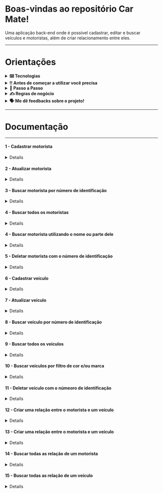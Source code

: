 # Boas-vindas ao repositório Car Mate!

Uma aplicação back-end onde é possível cadastrar, editar e buscar veículos e motoristas, além de criar relacionamento entre eles.

---
# Orientações

<details>
  <summary>
    <strong>⌨️ Tecnologias</strong>
  </summary>
  
  - **Nest**
  
  - **Typescript**
  
  - **Express**
  
  - **TypeORM**
  
  - **Sqlite**
  
  - **Jest**

</details>

<details>
  <summary>
    <strong>‼️ Antes de começar a utilizar você precisa</strong>
  </summary><br>

  1. Ter o nvm instalado;
  2. Instalar e utilizar o node versão 16.17;
  3. Instalar o Sqlite;
  
</details>

<details>
  <summary>
    <strong>🤝 Passo a Passo</strong>
  </summary><br>

  1. Clone o repositório

  - Use o comando: `git clone git@github.com:enioandrade92/car-mate.git`
  - Entre na pasta do repositório que você acabou de clonar:
    - `cd car-mate`

  2. Instale as dependências

  - Para isso, use o seguinte o comando: `npm install`
  
  4. Subindo a aplicação backend na porta 3000

  - Para isso, use o seguinte comando na raiz do backend: `npm run start`
  
</details>

<details>
  <summary>
    <strong>✍ Regras de negócio</strong>
  </summary><br>

- [x] Criar um motorista com o nome;
- [x] Editar o nome do motorista;
- [x] Buscar um motorista pelo número de identificação;
- [x] Buscar todos os motoristas, além de poder filtrar por parte do nome;
- [x] Deletar um motorista pelo número de identificação 
- (Quando não há relação em aberto com veículo);
- [x] Criar um veículo com o nome;
- [x] Editar o veículo;
- [x] Buscar um veículo pelo número de identificação;
- [x] Buscar todos os veículos, além de poder filtrar por cor e/ou marca;
- [x] Deletar um veículo pelo número de identificação;
- (Quando não há relação em aberto com motorista);
- [x] Criar uma relação entre motorista e veículo;
- [x] Encerrar um relação entre motorista e veículo;;
- [x] Buscar por todos registros de relação utilizando número de identificação do motorista;
- [x] Buscar por todos registros de relação utilizando número de identificação do veículo;
  
</details>

<details>
  <summary>
    <strong>🗣 Me dê feedbacks sobre o projeto!</strong>
  </summary><br>

  Qualquer tipo de feedback é bem vindo para que eu possa continuar melhorando. 
   - **enioandrade92@hotmail.com**

</details>

</details>

---

  
# Documentação

---
####  1 - Cadastrar motorista
<details>
- (POST): `http://localhost:3000/driver`

- Regras: 
    - Não é possível cadastrar o mesmo motorista;

- Payload: 
    ```json
    {
        "name": "Jack"
    }
    ``` 

- Response:
    ```json
    {
        "name": "Jack",
        "id": 1,
        "createdAt": "2024-01-11T18:17:49.000Z",
        "updatedAt": "2024-01-11T18:17:49.000Z",
        "deletedAt": null
    }
    ``` 
</details>

####  2 - Atualizar motorista
<details>
- (PUT): `http://localhost:3000/driver/:id`

- Payload: 
    ```json
    {
        "name": "Big Jack"
    }
    ``` 

- Response:
    ```json
    {
        "name": "Big Jack",
        "id": 1,
        "createdAt": "2024-01-11T18:17:49.000Z",
        "updatedAt": "2024-01-11T18:17:49.000Z",
        "deletedAt": null
    }
    ``` 
</details>

####  3 - Buscar motorista por número de identificação
<details>
- (GET): `http://localhost:3000/driver/:id`

- Response:
    ```json
    {
        "name": "Big Jack",
        "id": 1,
        "createdAt": "2024-01-11T18:17:49.000Z",
        "updatedAt": "2024-01-11T18:17:49.000Z",
        "deletedAt": null
    }
    ``` 
</details>


####  4 - Buscar todos os motoristas
<details>
- (GET): `http://localhost:3000/driver?page=1&limit=10`

- Response:
    ```json
    {
        "items": 
        [
            {
                "name": "Big Jack",
                "id": 1,
                "createdAt": "2024-01-11T18:17:49.000Z",
                "updatedAt": "2024-01-11T18:17:49.000Z",
                "deletedAt": null
            },
            {},
            {},
        ],
        "meta": 
        {
            "totalItems": 4,
            "itemCount": 4,
            "itemsPerPage": 10,
            "totalPages": 1,
            "currentPage": 1
        }
    }
    
    ``` 
</details>

####  4 - Buscar motorista utilizando o nome ou parte dele
<details>
- (GET): `http://localhost:3000/driver?name=ja`

- Response:
    ```json
    [
        {
            "name": "Big Jack",
            "id": 1,
            "createdAt": "2024-01-11T18:17:49.000Z",
            "updatedAt": "2024-01-11T18:17:49.000Z",
            "deletedAt": null
        },
        {},
        {},
    ]
    ``` 
</details>

####  5 - Deletar motorista com o número de identificação
<details>
- (DELETE): `http://localhost:3000/driver/:id`

- Regras:
    - Só é possível deletar um motorista, quando ele não está com uma relação em andamento com um veículo.

- Response: 'Deleted successfully the driver id 1'

</details>

####  6 - Cadastrar veículo
<details>
- (POST): `http://localhost:3000/vehicle`

- Regras: 
    - Não é possível cadastrar mais de um carro com a mesma placa;

- Payload: 
    ```json
    {
        "brand":"Fiat",
        "name":"Uno",
        "color":"yellow",
        "plate":"abc1235"
    }
    ``` 

- Response:
    ```json
    {
        "brand": "Fiat",
        "name": "Uno",
        "color": "yellow",
        "plate": "abc1235",
        "id": 1,
        "createdAt": "2024-01-11T15:05:01.000Z",
        "updatedAt": "2024-01-11T15:05:01.000Z",
        "deletedAt": null
    }
    ``` 

</details>

####  7 - Atualizar veículo
<details>
- (PUT): `http://localhost:3000/vehicle/:id`

- Regras: 
    - Não é possível cadastrar mais de um carro com a mesma placa;

- Payload: 
    ```json
    {
        "color":"blue",
    }
    ``` 

- Response:
    ```json
    {
        "brand": "Fiat",
        "name": "Uno",
        "color": "blue",
        "plate": "abc1235",
        "id": 1,
        "createdAt": "2024-01-11T15:05:01.000Z",
        "updatedAt": "2024-01-11T15:05:01.000Z",
        "deletedAt": null
    }
    ``` 

</details>

####  8 - Buscar veículo por número de identificação
<details>
- (GET): `http://localhost:3000/vehicle/:id`

- Response:
    ```json
    {
        "brand": "Fiat",
        "name": "Uno",
        "color": "blue",
        "plate": "abc1235",
        "id": 1,
        "createdAt": "2024-01-11T15:05:01.000Z",
        "updatedAt": "2024-01-11T15:05:01.000Z",
        "deletedAt": null
    }
    ``` 

</details>

####  9 - Buscar todos os veículos
<details>
- (GET): `http://localhost:3000/vehicle`

- Response:
    ```json
    [
        {
            "brand": "Fiat",
            "name": "Uno",
            "color": "blue",
            "plate": "abc1235",
            "id": 1,
            "createdAt": "2024-01-11T15:05:01.000Z",
            "updatedAt": "2024-01-11T15:05:01.000Z",
            "deletedAt": null
        },
        {},
        {}
    ]
    ``` 

</details>

####  10 - Buscar veículos por filtro de cor e/ou marca
<details>
- (GET): `http://localhost:3000/vehicle?color=blue&brand=fiat`

- Response:
    ```json
    [
        {
            "brand": "Fiat",
            "name": "Uno",
            "color": "blue",
            "plate": "abc1235",
            "id": 1,
            "createdAt": "2024-01-11T15:05:01.000Z",
            "updatedAt": "2024-01-11T15:05:01.000Z",
            "deletedAt": null
        }
    ]
    ``` 

</details>

####  11 - Deletar veículo com o númeoro de identificação
<details>
- (DELETE): `http://localhost:3000/vehicle/:id`

- Regras:
    - Só é possível deletar um veículo, quando ele não está com uma relação em andamento com um motorista.

- Response: 'Deleted successfully the vehicle id 1'

</details>

####  12 - Criar uma relação entre o motorista e um veículo
<details>
- (POST): `http://localhost:3000/vehicle-assignment/register`

- Regras: 
    - Só é possível criar uma relação entre veículo e motorista, caso ambos não estejam em outra relação;

- Payload:
    ```json
    {
        "driverId": 1,
        "vehicleId": 1,
        "reason": "trip"
    }
    ``` 

- Response:
    ```json
    {
        "vehicle": {
            "id": 1,
            "name": "Uno",
            "color": "black",
            "brand": "Fiat",
            "plate": "abc1234",
            "createdAt": "2024-01-11T15:04:48.000Z",
            "updatedAt": "2024-01-11T15:04:48.000Z",
            "deletedAt": null
        },
        "driver": {
            "id": 1,
            "name": "little Jack",
            "createdAt": "2024-01-11T15:06:53.000Z",
            "updatedAt": "2024-01-11T15:06:53.000Z",
            "deletedAt": null
        },
        "reason": "trip",
        "startDateAssignment": "2024-01-11T18:47:01.319Z",
        "endDateAssignment": null,
        "id": 1
    }
    ``` 
</details>

####  13 - Criar uma relação entre o motorista e um veículo
<details>
- (PUT): `http://localhost:3000/vehicle-assignment`

- Payload:
    ```json
    {
        "driverId": 1,
        "vehicleId": 1,
    }
    ``` 

- Response:
    ```json
    {
        "vehicle": {
            "id": 1,
            "name": "Uno",
            "color": "black",
            "brand": "Fiat",
            "plate": "abc1234",
            "createdAt": "2024-01-11T15:04:48.000Z",
            "updatedAt": "2024-01-11T15:04:48.000Z",
            "deletedAt": null
        },
        "driver": {
            "id": 1,
            "name": "little Jack",
            "createdAt": "2024-01-11T15:06:53.000Z",
            "updatedAt": "2024-01-11T15:06:53.000Z",
            "deletedAt": null
        },
        "reason": "trip",
        "startDateAssignment": "2024-01-11T18:47:01.319Z",
        "endDateAssignment": "2024-01-11T20:47:01.319Z",
        "id": 1
    }
    ``` 
</details>

####  14 - Buscar todas as relação de um motorista
<details>
- (GET): `http://localhost:3000/vehicle-assignment/driver/1`

- Response:
    ```json
    [
        {
            "id": 3,
            "reason": "trip",
            "startDateAssignment": "2024-01-11T12:23:06.799Z",
            "endDateAssignment": null,
            "driver": {
                "id": 1,
                "name": "Jack",
                "createdAt": "2024-01-11T12:13:00.000Z",
                "updatedAt": "2024-01-11T12:13:00.000Z",
                "deletedAt": null
            },
            "vehicle": {
                "id": 1,
                "name": "Uno",
                "color": "blue",
                "brand": "Fiat",
                "plate": "abc123",
                "createdAt": "2024-01-11T12:14:30.000Z",
                "updatedAt": "2024-01-11T12:14:30.000Z",
                "deletedAt": null
            }
        },
        {
            "id": 2,
            "reason": "trip",
            "startDateAssignment": "2024-01-11T12:23:01.677Z",
            "endDateAssignment": "2024-01-11T12:23:04.214Z",
            "driver": {
                "id": 1,
                "name": "Jack",
                "createdAt": "2024-01-11T12:13:00.000Z",
                "updatedAt": "2024-01-11T12:13:00.000Z",
                "deletedAt": null
            },
            "vehicle": {
                "id": 1,
                "name": "Uno",
                "color": "blue",
                "brand": "Fiat",
                "plate": "abc123",
                "createdAt": "2024-01-11T12:14:30.000Z",
                "updatedAt": "2024-01-11T12:14:30.000Z",
                "deletedAt": null
            }
        }, 
    ]
    ``` 
</details>

####  15 - Buscar todas as relação de um veículo
<details>
- (GET): `http://localhost:3000/vehicle-assignment/vehicle/1`

- Response:
    ```json
    [
        {
            "id": 3,
            "reason": "trip",
            "startDateAssignment": "2024-01-11T12:23:06.799Z",
            "endDateAssignment": null,
            "driver": {
                "id": 1,
                "name": "Jack",
                "createdAt": "2024-01-11T12:13:00.000Z",
                "updatedAt": "2024-01-11T12:13:00.000Z",
                "deletedAt": null
            },
            "vehicle": {
                "id": 1,
                "name": "Uno",
                "color": "blue",
                "brand": "Fiat",
                "plate": "abc123",
                "createdAt": "2024-01-11T12:14:30.000Z",
                "updatedAt": "2024-01-11T12:14:30.000Z",
                "deletedAt": null
            }
        },
        {
            "id": 2,
            "reason": "trip",
            "startDateAssignment": "2024-01-11T12:23:01.677Z",
            "endDateAssignment": "2024-01-11T12:23:04.214Z",
            "driver": {
                "id": 1,
                "name": "Jack",
                "createdAt": "2024-01-11T12:13:00.000Z",
                "updatedAt": "2024-01-11T12:13:00.000Z",
                "deletedAt": null
            },
            "vehicle": {
                "id": 1,
                "name": "Uno",
                "color": "blue",
                "brand": "Fiat",
                "plate": "abc123",
                "createdAt": "2024-01-11T12:14:30.000Z",
                "updatedAt": "2024-01-11T12:14:30.000Z",
                "deletedAt": null
            }
        }, 
    ]
    ``` 
</details>
